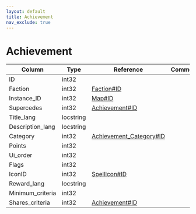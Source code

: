 ```yaml
---
layout: default
title: Achievement
nav_exclude: true
---
```

# Achievement

| Column | Type | Reference | Comment |
|--------|------|-----------|---------|
|ID|int32|||
|Faction|int32|[Faction#ID](Faction)||
|Instance_ID|int32|[Map#ID](Map)||
|Supercedes|int32|[Achievement#ID](Achievement)||
|Title_lang|locstring|||
|Description_lang|locstring|||
|Category|int32|[Achievement_Category#ID](Achievement_Category)||
|Points|int32|||
|Ui_order|int32|||
|Flags|int32|||
|IconID|int32|[SpellIcon#ID](SpellIcon)||
|Reward_lang|locstring|||
|Minimum_criteria|int32|||
|Shares_criteria|int32|[Achievement#ID](Achievement)||
